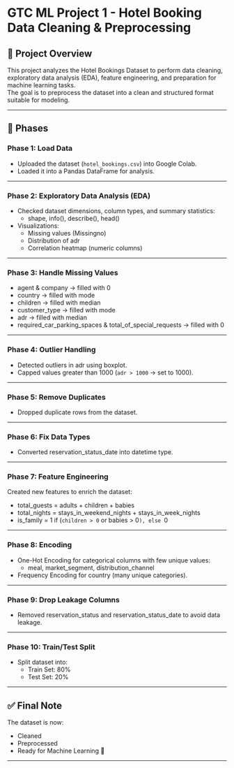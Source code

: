 # GTC ML Project 1 - Hotel Booking Data Cleaning & Preprocessing

## 📌 Project Overview
This project analyzes the Hotel Bookings Dataset to perform data cleaning, exploratory data analysis (EDA), feature engineering, and preparation for machine learning tasks.  
The goal is to preprocess the dataset into a clean and structured format suitable for modeling.

---

## 📂 Phases

### Phase 1: Load Data
- Uploaded the dataset (`hotel_bookings.csv`) into Google Colab.  
- Loaded it into a Pandas DataFrame for analysis.  

---

### Phase 2: Exploratory Data Analysis (EDA)
- Checked dataset dimensions, column types, and summary statistics:
  - shape, info(), describe(), head()
- Visualizations:
  - Missing values (Missingno)  
  - Distribution of adr  
  - Correlation heatmap (numeric columns)  

---

### Phase 3: Handle Missing Values
- agent & company → filled with 0  
- country → filled with mode  
- children → filled with median  
- customer_type → filled with mode  
- adr → filled with median  
- required_car_parking_spaces & total_of_special_requests → filled with 0  

---

### Phase 4: Outlier Handling
- Detected outliers in adr using boxplot.  
- Capped values greater than 1000 (`adr > 1000` → set to 1000).  

---

### Phase 5: Remove Duplicates
- Dropped duplicate rows from the dataset.  

---

### Phase 6: Fix Data Types
- Converted reservation_status_date into datetime type.  

---

### Phase 7: Feature Engineering
Created new features to enrich the dataset:
- total_guests = adults + children + babies  
- total_nights = stays_in_weekend_nights + stays_in_week_nights  
- is_family = 1 if (`children > 0` or babies > 0`), else `0  

---

### Phase 8: Encoding
- One-Hot Encoding for categorical columns with few unique values:  
  - meal, market_segment, distribution_channel  
- Frequency Encoding for country (many unique categories).  

---

### Phase 9: Drop Leakage Columns
- Removed reservation_status and reservation_status_date to avoid data leakage.  

---

### Phase 10: Train/Test Split
- Split dataset into:
  - Train Set: 80%  
  - Test Set: 20%  

---


## ✅ Final Note
The dataset is now:
- Cleaned  
- Preprocessed  
- Ready for Machine Learning 🚀  

---
